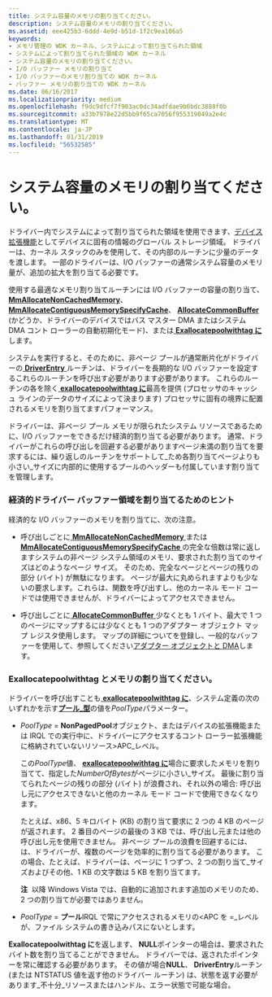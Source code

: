 ```yaml
---
title: システム容量のメモリの割り当てください。
description: システム容量のメモリの割り当てください。
ms.assetid: eee425b3-6ddd-4e9d-b51d-1f2c9ea106a5
keywords:
- メモリ管理の WDK カーネル、システムによって割り当てられた領域
- システムによって割り当てられた領域の WDK カーネル
- システム容量のメモリの割り当てください。
- I/O バッファー メモリの割り当て
- I/O バッファーのメモリ割り当ての WDK カーネル
- バッファー メモリの割り当ての WDK カーネル
ms.date: 06/16/2017
ms.localizationpriority: medium
ms.openlocfilehash: f9dc9dfcf7f903ac0dc34adfdae9b6bdc3888f0b
ms.sourcegitcommit: a33b7978e22d5bb9f65ca7056f955319049a2e4c
ms.translationtype: MT
ms.contentlocale: ja-JP
ms.lasthandoff: 01/31/2019
ms.locfileid: "56532585"
---
```

# <a name="allocating-system-space-memory"></a>システム容量のメモリの割り当てください。





ドライバー内でシステムによって割り当てられた領域を使用できます、[デバイス拡張機能](device-extensions.md)としてデバイスに固有の情報のグローバル ストレージ領域。 ドライバーは、カーネル スタックのみを使用して、その内部のルーチンに少量のデータを渡します。 一部のドライバーは、I/O バッファーの通常システム容量のメモリ量が、追加の拡大を割り当てる必要です。

使用する最適なメモリ割り当てルーチンには I/O バッファーの容量の割り当て、 [ **MmAllocateNonCachedMemory**](https://msdn.microsoft.com/library/windows/hardware/ff554479)、 [ **MmAllocateContiguousMemorySpecifyCache**](https://msdn.microsoft.com/library/windows/hardware/ff554464)、 [ **AllocateCommonBuffer** ](https://msdn.microsoft.com/library/windows/hardware/ff540575) (かどうか、ドライバーのデバイスではバス マスター DMA またはシステム DMA コント ローラーの自動初期化モード)、または[ **Exallocatepoolwithtag に**](https://msdn.microsoft.com/library/windows/hardware/ff544520)します。

システムを実行すると、そのために、非ページ プールが通常断片化がドライバーの[ **DriverEntry** ](https://msdn.microsoft.com/library/windows/hardware/ff544113)ルーチンは、ドライバーを長期的な I/O バッファーを設定するこれらのルーチンを呼び出す必要があります必要があります。 これらのルーチンの各を除く[ **exallocatepoolwithtag に**](https://msdn.microsoft.com/library/windows/hardware/ff544520)最高を提供 (プロセッサのキャッシュ ラインのデータのサイズによって決まります) プロセッサに固有の境界に配置されるメモリを割り当てますパフォーマンス。

ドライバーは、非ページ プール メモリが限られたシステム リソースであるために、I/O バッファーをできるだけ経済的割り当てる必要があります。 通常、ドライバーがこれらの呼び出しを回避する必要がありますページ未満の割り当てを要求するには、繰り返しのルーチンをサポートして\_ため各割り当てページよりも小さい\_サイズに内部的に使用するプールのヘッダーも付属しています割り当てを管理します。

### <a name="tips-for-allocating-driver-buffer-space-economically"></a>経済的ドライバー バッファー領域を割り当てるためのヒント

経済的な I/O バッファーのメモリを割り当てに、次の注意。

-   呼び出しごとに[ **MmAllocateNonCachedMemory** ](https://msdn.microsoft.com/library/windows/hardware/ff554479)または[ **MmAllocateContiguousMemorySpecifyCache** ](https://msdn.microsoft.com/library/windows/hardware/ff554464)の完全な倍数は常に返しますシステムの非ページ システム領域のメモリ、要求された割り当てのサイズはどのようなページ サイズ。 そのため、完全なページとページの残りの部分 (バイト) が無駄になります。 ページが最大に丸められますよりも少ないの要求します。これらは、関数を呼び出すし、他のカーネル モード コードでは使用できませんが、ドライバーによってアクセスできません。

-   呼び出しごとに[ **AllocateCommonBuffer** ](https://msdn.microsoft.com/library/windows/hardware/ff540575)少なくとも 1 バイト、最大で 1 つのページにマップするには少なくとも 1 つのアダプター オブジェクト マップ レジスタ使用します。 マップの詳細についてを登録し、一般的なバッファーを使用して、参照してください[アダプター オブジェクトと DMA](adapter-objects-and-dma.md)します。

### <a name="allocating-memory-with-exallocatepoolwithtag"></a>Exallocatepoolwithtag とメモリの割り当てください。

ドライバーを呼び出すことも[ **exallocatepoolwithtag に**](https://msdn.microsoft.com/library/windows/hardware/ff544520)、システム定義の次のいずれかを示す[**プール\_型**](https://msdn.microsoft.com/library/windows/hardware/ff559707)の値を*PoolType*パラメーター。

-   *PoolType* = **NonPagedPool**オブジェクト、またはデバイスの拡張機能または IRQL での実行中に、ドライバーにアクセスするコント ローラー拡張機能に格納されていないリソース&gt;APC\_レベル。

    この*PoolType*値、 [ **exallocatepoolwithtag に**](https://msdn.microsoft.com/library/windows/hardware/ff544520)場合に要求したメモリを割り当てて、指定した*NumberOfBytes*がページに小さい\_サイズ。 最後に割り当てられたページの残りの部分 (バイト) が浪費され、それ以外の場合: 呼び出し元にアクセスできないと他のカーネル モード コードで使用できなくなります。

    たとえば、x86、5 キロバイト (KB) の割り当て要求に 2 つの 4 KB のページが返されます。 2 番目のページの最後の 3 KB では、呼び出し元または他の呼び出し元を使用できません。 非ページ プールの浪費を回避するには、は、ドライバーが、複数のページを効率的に割り当てる必要があります。 この場合、たとえば、ドライバーは、ページに 1 つずつ、2 つの割り当て\_サイズおよびその他、1 KB の文字数は 5 KB を割り当てます。

    **注**  以降 Windows Vista では、自動的に追加されます追加のメモリのため、2 つの割り当てが必要ではありません。

     

-   *PoolType* = **プール**IRQL で常にアクセスされるメモリの&lt;APC を =\_レベルが、ファイル システムの書き込みパスにないとします。

**Exallocatepoolwithtag に**を返します、 **NULL**ポインターの場合は、要求されたバイト数を割り当てることができません。 ドライバーでは、返されたポインターを常に確認する必要があります。 その値が場合**NULL**、 **DriverEntry**ルーチン (または NTSTATUS 値を返す他のドライバー ルーチン) は、状態を返す必要があります\_不十分\_リソースまたはハンドル、エラー状態で可能な場合。

 

 




